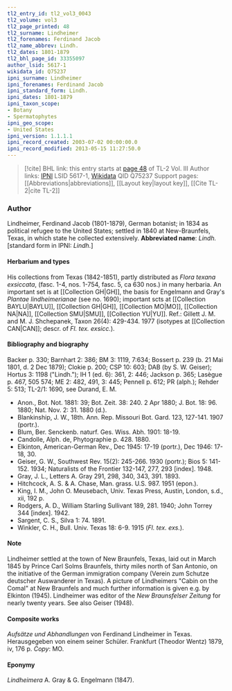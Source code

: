 ```yaml
---
tl2_entry_id: tl2_vol3_0043
tl2_volume: vol3
tl2_page_printed: 48
tl2_surname: Lindheimer
tl2_forenames: Ferdinand Jacob
tl2_name_abbrev: Lindh.
tl2_dates: 1801-1879
tl2_bhl_page_id: 33355097
author_lsid: 5617-1
wikidata_id: Q75237
ipni_surname: Lindheimer
ipni_forenames: Ferdinand Jacob
ipni_standard_form: Lindh.
ipni_dates: 1801-1879
ipni_taxon_scope: 
- Botany
- Spermatophytes
ipni_geo_scope: 
- United States
ipni_version: 1.1.1.1
ipni_record_created: 2003-07-02 00:00:00.0
ipni_record_modified: 2013-05-15 11:27:50.0
---
```


> [!cite] BHL link: this entry starts at [page 48](https://www.biodiversitylibrary.org/page/33355097) of TL-2 Vol. III
> Author links: [IPNI](https://www.ipni.org/a/5617-1) LSID 5617-1, [Wikidata](https://www.wikidata.org/wiki/Q75237) QID Q75237
> Support pages: [[Abbreviations|abbreviations]], [[Layout key|layout key]], [[Cite TL-2|cite TL-2]]

### Author

Lindheimer, Ferdinand Jacob (1801-1879), German botanist; in 1834 as political refugee to the United States; settled in 1840 at New-Braunfels, Texas, in which state he collected extensively. 
**Abbreviated name**: *Lindh.* \[standard form in IPNI: *Lindh.*\]

#### Herbarium and types

His collections from Texas (1842-1851), partly distributed as *Flora texana exsiccata*, (fasc. 1-4, nos. 1-754, fasc. 5, ca 630 nos.) in many herbaria. An important set is at [[Collection GH|GH]], the basis for Engelmann and Gray's *Plantae lindheimerianae* (see no. 1690); important scts at [[Collection BAYLU|BAYLU]], [[Collection GH|GH]], [[Collection MO|MO]], [[Collection NA|NA]], [[Collection SMU|SMU]], [[Collection YU|YU]].
Ref.: Gillett J. M. and M. J. Shchepanek, Taxon 26(4): 429-434. 1977 (isotypes at [[Collection CAN|CAN]]; descr. of *Fl. tex. exsicc.*).

#### Bibliography and biography

Backer p. 330; Barnhart 2: 386; BM 3: 1119, 7:634; Bossert p. 239 (b. 21 Mai 1801, d. 2 Dec 1879); Clokie p. 200; CSP 10: 603; DAB (by S. W. Geiser); Hortus 3: 1198 ("Lindh."); IH 1 (ed. 6): 361, 2: 446; Jackson p. 365; Lasègue p. 467, 505 574; ME 2: 482, 491, 3: 445; Pennell p. 612; PR (alph.); Rehder 5: 513; TL-2/1: 1690, see Durand, E. M.
- Anon., Bot. Not. 1881: 39; Bot. Zeit. 38: 240. 2 Apr 1880; J. Bot. 18: 96. 1880; Nat. Nov. 2: 31. 1880 (d.).
- Blankinship, J. W., 18th. Ann. Rep. Missouri Bot. Gard. 123, 127-141. 1907 (portr.).
- Blum, Ber. Senckenb. naturf. Ges. Wiss. Abh. 1901: 18-19.
- Candolle, Alph. de, Phytographie p. 428. 1880.
- Elkinton, American-German Rev., Dec 1945: 17-19 (portr.), Dec 1946: 17-18, 30.
- Geiser, G. W., Southwest Rev. 15(2): 245-266. 1930 (portr.); Bios 5: 141-152. 1934; Naturalists of the Frontier 132-147, 277, 293 \[index\]. 1948.
- Gray, J. L., Letters A. Gray 291, 298, 340, 343, 391. 1893.
- Hitchcock, A. S. & A. Chase, Man. grass. U.S. 987. 1951 (epon.).
- King, I. M., John O. Meusebach, Univ. Texas Press, Austin, London, s.d., xii, 192 p.
- Rodgers, A. D., William Starling Sullivant 189, 281. 1940; John Torrey 344 \[index\]. 1942.
- Sargent, C. S., Silva 1: 74. 1891.
- Winkler, C. H., Bull. Univ. Texas 18: 6-9. 1915 (*Fl. tex. exs.*).

#### Note

Lindheimer settled at the town of New Braunfels, Texas, laid out in March 1845 by Prince Carl Solms Braunfels, thirty miles north of San Antonio, on the initiative of the German immigration company (Verein zum Schutze deutscher Auswanderer in Texas). A picture of Lindheimers "Cabin on the Comal" at New Braunfels and much further information is given e.g. by Elkinton (1945). Lindheimer was editor of the *New Braunsfelser Zeitung* for nearly twenty years. See also Geiser (1948).

#### Composite works

*Aufsätze und Abhandlungen* von Ferdinand Lindheimer in Texas. Herausgegeben von einem seiner Schüler. Frankfurt (Theodor Wentz) 1879, iv, 176 p. *Copy*: MO.

#### Eponymy

*Lindheimera* A. Gray & G. Engelmann (1847).

